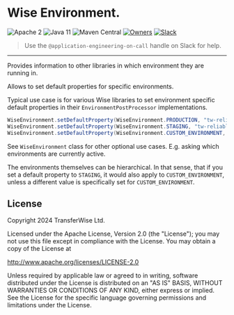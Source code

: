 # Wise Environment.

![Apache 2](https://img.shields.io/hexpm/l/plug.svg)
![Java 11](https://img.shields.io/badge/Java-11-blue.svg)
![Maven Central](https://badgen.net/maven/v/maven-central/com.transferwise.common/wise-environment)
[![Owners](https://img.shields.io/badge/team-AppEng-blueviolet.svg?logo=wise)](https://transferwise.atlassian.net/wiki/spaces/EKB/pages/2520812116/Application+Engineering+Team) [![Slack](https://img.shields.io/badge/slack-sre--guild-blue.svg?logo=slack)](https://app.slack.com/client/T026FB76G/CLR1U8SNS)
> Use the `@application-engineering-on-call` handle on Slack for help.
---

Provides information to other libraries in which environment they are running in.

Allows to set default properties for specific environments.

Typical use case is for various Wise libraries to set environment specific default properties in their `EnvironmentPostProcessor` implementations.

```java
WiseEnvironment.setDefaultProperty(WiseEnvironment.PRODUCTION, "tw-reliable-jdbc.sslMode", SslMode.VERIFY_FULL);
WiseEnvironment.setDefaultProperty(WiseEnvironment.STAGING, "tw-reliable-jdbc.sslMode", SslMode.PREFERRED);
WiseEnvironment.setDefaultProperty(WiseEnvironment.CUSTOM_ENVIRONMENT, "tw-reliable-jdbc.sslMode", SslMode.VERIFY_CA);
```

See `WiseEnvironment` class for other optional use cases. E.g. asking which environments are currently active.

The environments themselves can be hierarchical. In that sense, that if you set a default property to `STAGING`, it would also apply to
`CUSTOM_ENVIRONMENT`, unless a different value is specifically set for `CUSTOM_ENVIRONMENT`.

## License
Copyright 2024 TransferWise Ltd.

Licensed under the Apache License, Version 2.0 (the "License");
you may not use this file except in compliance with the License.
You may obtain a copy of the License at

http://www.apache.org/licenses/LICENSE-2.0

Unless required by applicable law or agreed to in writing, software
distributed under the License is distributed on an "AS IS" BASIS,
WITHOUT WARRANTIES OR CONDITIONS OF ANY KIND, either express or implied.
See the License for the specific language governing permissions and
limitations under the License.